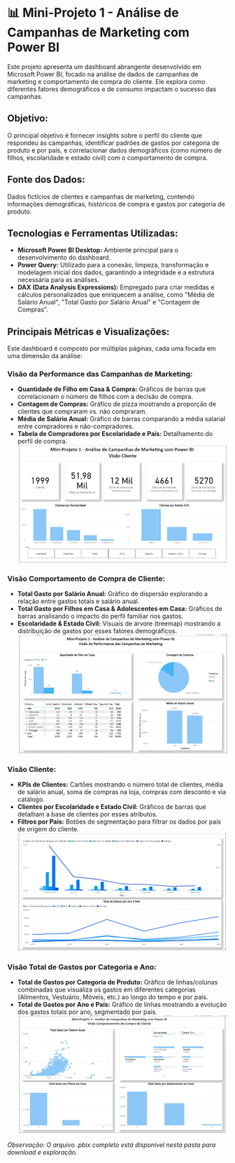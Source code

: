 # 📊 Mini-Projeto 1 - Análise de Campanhas de Marketing com Power BI

Este projeto apresenta um dashboard abrangente desenvolvido em Microsoft Power BI, focado na análise de dados de campanhas de marketing e comportamento de compra do cliente. Ele explora como diferentes fatores demográficos e de consumo impactam o sucesso das campanhas.

## Objetivo:

O principal objetivo é fornecer insights sobre o perfil do cliente que respondeu às campanhas, identificar padrões de gastos por categoria de produto e por país, e correlacionar dados demográficos (como número de filhos, escolaridade e estado civil) com o comportamento de compra.

## Fonte dos Dados:

Dados fictícios de clientes e campanhas de marketing, contendo informações demográficas, históricos de compra e gastos por categoria de produto.

## Tecnologias e Ferramentas Utilizadas:

* **Microsoft Power BI Desktop:** Ambiente principal para o desenvolvimento do dashboard.
* **Power Query:** Utilizado para a conexão, limpeza, transformação e modelagem inicial dos dados, garantindo a integridade e a estrutura necessária para as análises.
* **DAX (Data Analysis Expressions):** Empregado para criar medidas e cálculos personalizados que enriquecem a análise, como "Média de Salário Anual", "Total Gasto por Salário Anual" e "Contagem de Compras".

## Principais Métricas e Visualizações:

Este dashboard é composto por múltiplas páginas, cada uma focada em uma dimensão da análise:

### Visão da Performance das Campanhas de Marketing:

* **Quantidade de Filho em Casa & Compra:** Gráficos de barras que correlacionam o número de filhos com a decisão de compra.
* **Contagem de Compras:** Gráfico de pizza mostrando a proporção de clientes que compraram vs. não compraram.
* **Média de Salário Anual:** Gráfico de barras comparando a média salarial entre compradores e não-compradores.
* **Tabela de Compradores por Escolaridade e País:** Detalhamento do perfil de compra.
![Visão Performance](image_ce7456.png)

### Visão Comportamento de Compra de Cliente:

* **Total Gasto por Salário Anual:** Gráfico de dispersão explorando a relação entre gastos totais e salário anual.
* **Total Gasto por Filhos em Casa & Adolescentes em Casa:** Gráficos de barras analisando o impacto do perfil familiar nos gastos.
* **Escolaridade & Estado Civil:** Visuais de árvore (treemap) mostrando a distribuição de gastos por esses fatores demográficos.
![Visão Comportamento de Compra](image_ce7494.png)

### Visão Cliente:

* **KPIs de Clientes:** Cartões mostrando o número total de clientes, média de salário anual, soma de compras na loja, compras com desconto e via catálogo.
* **Clientes por Escolaridade e Estado Civil:** Gráficos de barras que detalham a base de clientes por esses atributos.
* **Filtros por País:** Botões de segmentação para filtrar os dados por país de origem do cliente.
![Visão Cliente](image_ce74d4.png)

### Visão Total de Gastos por Categoria e Ano:

* **Total de Gastos por Categoria de Produto:** Gráfico de linhas/colunas combinadas que visualiza os gastos em diferentes categorias (Alimentos, Vestuário, Móveis, etc.) ao longo do tempo e por país.
* **Total de Gastos por Ano e País:** Gráfico de linhas mostrando a evolução dos gastos totais por ano, segmentado por país.
![Visão Gastos por Categoria e Ano](image_ce718f.png)

*Observação: O arquivo .pbix completo está disponível nesta pasta para download e exploração.*
